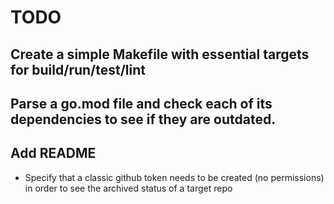 # TODO

## Create a simple Makefile with essential targets for build/run/test/lint

## Parse a go.mod file and check each of its dependencies to see if they are outdated.

## Add README

- Specify that a classic github token needs to be created (no permissions) in order to see the archived status of a target repo
